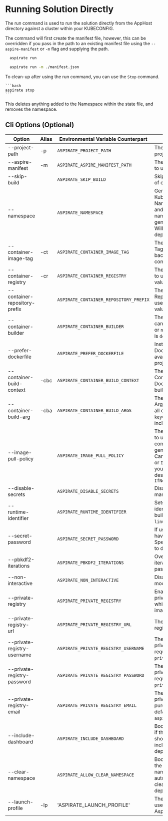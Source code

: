 # Running Solution Directly

The run command is used to run the solution directly from the AppHost directory against a cluster within your KUBECONFIG.

The command will first create the manifest file, however, this can be overridden if you pass in the path
to an existing manifest file using the `--aspire-manifest` or `-m` flag and supplying the path.

```bash
  aspirate run
```

```bash
  aspirate run -m ./manifest.json
```

To clean-up after using the run command, you can use the `Stop` command.
    
    ```bash
    aspirate stop
    ```

This deletes anything added to the Namespace within the state file, and removes the namespace.

## Cli Options (Optional)

| Option                        | Alias | Environmental Variable Counterpart     | Description                                                                                                                                                                    |
|-------------------------------|-------|----------------------------------------|--------------------------------------------------------------------------------------------------------------------------------------------------------------------------------|
| --project-path                | -p    | `ASPIRATE_PROJECT_PATH`                | The path to the aspire project.                                                                                                                                                |
| --aspire-manifest             | -m    | `ASPIRATE_ASPIRE_MANIFEST_PATH`        | The aspire manifest file to use                                                                                                                                                |
| --skip-build                  |       | `ASPIRATE_SKIP_BUILD`                  | Skips build and Push of containers.                                                                                                                                            |
| --namespace                   |       | `ASPIRATE_NAMESPACE`                   | Generates a Kubernetes Namespace resource, and applies the namespace to all generated resources. Will be used at deployment time.                                              |
| --container-image-tag         | -ct   | `ASPIRATE_CONTAINER_IMAGE_TAG`         | The Container Image Tag to use as the fall-back value for all containers.                                                                                                      |
| --container-registry          | -cr   | `ASPIRATE_CONTAINER_REGISTRY`          | The Container Registry to use as the fall-back value for all containers.                                                                                                       |
| --container-repository-prefix |       | `ASPIRATE_CONTAINER_REPOSITORY_PREFIX` | The Container Repository Prefix to use as the fall-back value for all containers.                                                                                              |
| --container-builder           |       | `ASPIRATE_CONTAINER_BUILDER`           | The Container Builder: can be `docker`, `podman` or `nerdctl`. The default is `docker`.                                                                                                   |
| --prefer-dockerfile           |       | `ASPIRATE_PREFER_DOCKERFILE`           | Instructs to use Dockerfile when available to build project images.                                                                                                            |
| --container-build-context     | -cbc  | `ASPIRATE_CONTAINER_BUILD_CONTEXT`     | The Container Build Context to use when Dockerfile is used to build projects.                                                                                                  |
| --container-build-arg         | -cba  | `ASPIRATE_CONTAINER_BUILD_ARGS`        | The Container Build Arguments to use for all containers. In `key=value` format. Can include multiple times.                                                                    |
| --image-pull-policy           |       | `ASPIRATE_IMAGE_PULL_POLICY`           | The image pull policy to use for all containers in generated manifests. Can be `Always`, `Never` or `IfNotPresent`. For your local docker desktop cluster - use `IfNotPresent` |
| --disable-secrets             |       | `ASPIRATE_DISABLE_SECRETS`             | Disables secrets management features.                                                                                                                                          |
| --runtime-identifier          |       | `ASPIRATE_RUNTIME_IDENTIFIER`          | Sets the runtime identifier for project builds. Defaults to `linux-x64`.                                                                                                       |
| --secret-password             |       | `ASPIRATE_SECRET_PASSWORD`             | If using secrets, or you have a secret file - Specify the password to decrypt them                                                                                             |
| --pbkdf2-iterations             |       | `ASPIRATE_PBKDF2_ITERATIONS`             | Override the PBKDF2 iteration count used for password hashing
| --non-interactive             |       | `ASPIRATE_NON_INTERACTIVE`             | Disables interactive mode for the command                                                                                                                                      |
| --private-registry            |       | `ASPIRATE_PRIVATE_REGISTRY`            | Enables usage of a private registry - which will produce image pull secret.                                                                                                    |
| --private-registry-url        |       | `ASPIRATE_PRIVATE_REGISTRY_URL`        | The url for the private registry                                                                                                                                               |
| --private-registry-username   |       | `ASPIRATE_PRIVATE_REGISTRY_USERNAME`   | The username for the private registry. This is required if passing `--private-registry`.                                                                                       |
| --private-registry-password   |       | `ASPIRATE_PRIVATE_REGISTRY_PASSWORD`   | The password for the private registry. This is required if passing `--private-registry`.                                                                                       |
| --private-registry-email      |       | `ASPIRATE_PRIVATE_REGISTRY_EMAIL`      | The email for the private registry. This is purely optional and will default to `aspirate@aspirate.com`.                                                                       |
| --include-dashboard           |       | `ASPIRATE_INCLUDE_DASHBOARD`           | Boolean flag to specify if the Aspire dashboard should also be included in deployments.                                                                                        |
| --clear-namespace             |       | `ASPIRATE_ALLOW_CLEAR_NAMESPACE`       | Boolean flag to specify the specified namespace should automatically be cleaned during a deployment.                                                                           |
| --launch-profile              | -lp   | 'ASPIRATE_LAUNCH_PROFILE'              | The launch profile to use when building the Aspire Manifest.                                                                                                                   |